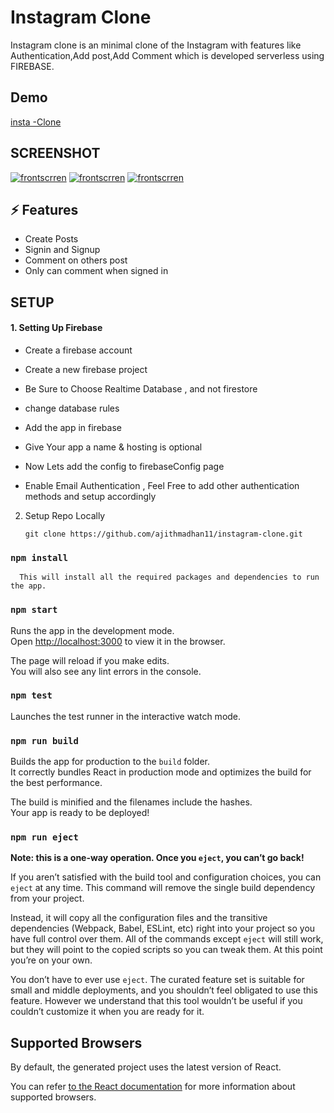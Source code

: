 # Instagram Clone

Instagram clone is an minimal clone of the Instagram with features like Authentication,Add post,Add Comment which is developed serverless using FIREBASE. 

## Demo
[insta -Clone](instagram-clone-9c3fa.web.app/) 

## SCREENSHOT

[![frontscrren](https://i.postimg.cc/ZRD4gNn6/Screen-Capture-select-area-20210831093807.png)](instagram-clone-9c3fa.web.app/)
[![frontscrren](https://i.postimg.cc/1tzyJBm9/Screen-Capture-select-area-20210831093821.png)](instagram-clone-9c3fa.web.app/)
[![frontscrren](https://i.postimg.cc/N0Dg6SwJ/Screen-Capture-select-area-20210831093846.png)](instagram-clone-9c3fa.web.app/)


## ⚡ Features
- Create Posts
- Signin and Signup 
- Comment on others post
- Only can comment when signed in

## SETUP

#### 1. Setting Up Firebase 
- Create a firebase account

- Create a new firebase project 

- Be Sure to Choose Realtime Database , and not firestore

- change database rules
  
- Add the app in firebase
  
- Give Your app a name & hosting is optional
  
- Now Lets add the config to firebaseConfig page

- Enable Email Authentication , Feel Free to add other authentication methods and setup accordingly
  
 2. Setup Repo Locally
 
    `git clone https://github.com/ajithmadhan11/instagram-clone.git`

### `npm install`

      This will install all the required packages and dependencies to run the app.

### `npm start`

  Runs the app in the development mode.<br>
  Open [http://localhost:3000](http://localhost:3000) to view it in the browser.

  The page will reload if you make edits.<br>
  You will also see any lint errors in the console.

### `npm test`

Launches the test runner in the interactive watch mode.<br>

### `npm run build`

Builds the app for production to the `build` folder.<br>
It correctly bundles React in production mode and optimizes the build for the best performance.

The build is minified and the filenames include the hashes.<br>
Your app is ready to be deployed!

### `npm run eject`

**Note: this is a one-way operation. Once you `eject`, you can’t go back!**

If you aren’t satisfied with the build tool and configuration choices, you can `eject` at any time. This command will remove the single build dependency from your project.

Instead, it will copy all the configuration files and the transitive dependencies (Webpack, Babel, ESLint, etc) right into your project so you have full control over them. All of the commands except `eject` will still work, but they will point to the copied scripts so you can tweak them. At this point you’re on your own.

You don’t have to ever use `eject`. The curated feature set is suitable for small and middle deployments, and you shouldn’t feel obligated to use this feature. However we understand that this tool wouldn’t be useful if you couldn’t customize it when you are ready for it.

## Supported Browsers

By default, the generated project uses the latest version of React.

You can refer [to the React documentation](https://reactjs.org/docs/react-dom.html#browser-support) for more information about supported browsers.


